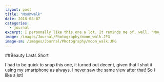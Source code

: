 ```yaml
---
layout: post
title: "Moonwalk"
date: 2018-08-07
categories:
  - journal
excerpt: I personally like this one a lot. It reminds me of, well, "Moonwalk!"
image: /images/Journal/Photography/moon_walk.JPG
image-sm: /images/Journal/Photography/moon_walk.JPG
---
```


##Beauty Lasts Short

I had to be quick to snap this one, it turned out decent, given that I shot it using my smartphone as always.
I never saw the same view after that! So I like a lot!